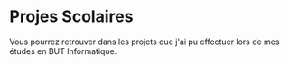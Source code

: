 # Projes Scolaires
Vous pourrez retrouver dans les projets que j'ai pu effectuer lors de mes études en BUT Informatique.
